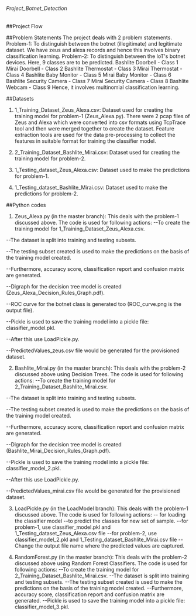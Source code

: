 ###### Project_Botnet_Detection

##Project Flow

##Problem Statements
The project deals with 2 problem statements. 
Problem-1: To distinguish between the botnet (illegitimate) and legitimate dataset. We have zeus and alexa records and hence this involves binary classification learning.
Problem-2: To distinguish between the IoT's botnet devices. Here, 9 classes are to be predicted.
Bashlite Doorbell - Class 1
Mirai Doorbell - Class 2
Bashlite Thermostat - Class 3
Mirai Thermostat - Class 4
Bashlite Baby Monitor - Class 5
Mirai Baby Monitor - Class 6
Bashlite Security Camera - Class 7
Mirai Security Camera - Class 8
Bashlite Webcam - Class 9 
Hence, it involves multinomial classification learning.

##Datasets
1) 1_Training_Dataset_Zeus_Alexa.csv: Dataset used for creating the training model for problem-1 (Zeus_Alexa.py). There were 2 pcap files of Zeus and Alexa which were converted into csv formats using TcpTrace tool and then were merged together to create the dataset. Feature extraction tools are used for the data pre-processing to collect the features in suitable format for training the classifier model.

2) 2_Training_Dataset_Bashlite_Mirai.csv: Dataset used for creating the training model for problem-2.

3) 1_Testing_dataset_Zeus_Alexa.csv: Dataset used to make the predictions for problem-1.

4) 1_Testing_dataset_Bashlite_Mirai.csv: Dataset used to make the predictions for problem-2.

##Python codes
1) Zeus_Alexa.py (in the master branch): This deals with the problem-1 discussed above. The code is used for following actions: 
--To create the training model for 1_Training_Dataset_Zeus_Alexa.csv. 

--The dataset is split into training and testing subsets. 

--The testing subset created is used to make the predictions on the basis of the training model created.

--Furthermore, accuracy score, classification report and confusion matrix are generated. 

--Digraph for the decision tree model is created (Zeus_Alexa_Decision_Rules_Graph.pdf).

--ROC curve for the botnet class is generated too (ROC_curve.png is the output file).

--Pickle is used to save the training model into a pickle file: classifier_model.pkl.

--After this use LoadPickle.py.

--PredictedValues_zeus.csv file would be generated for the provisioned dataset.

2) Bashlite_Mirai.py (in the master branch): This deals with the problem-2 discussed above using Decision Trees. The code is used for following actions: 
--To create the training model for 2_Training_Dataset_Bashlite_Mirai.csv. 

--The dataset is split into training and testing subsets. 

--The testing subset created is used to make the predictions on the basis of the training model created.

--Furthermore, accuracy score, classification report and confusion matrix are generated. 

--Digraph for the decision tree model is created (Bashlite_Mirai_Decision_Rules_Graph.pdf).

--Pickle is used to save the training model into a pickle file: classifier_model_2.pkl.

--After this use LoadPickle.py.

--PredictedValues_mirai.csv file would be generated for the provisioned dataset.


3) LoadPickle.py (in the LoadModel branch): This deals with the problem-1 discussed above. The code is used for following actions: 
-- for loading the classifier model
--to predict the classes for new set of sample.
--for problem-1, use classifier_model.pkl and 1_Testing_dataset_Zeus_Alexa.csv file
--for problem-2, use classifier_model_2.pkl and 1_Testing_dataset_Bashlite_Mirai.csv file
--Change the output file name where the predicted values are captured.

4) RandomForest.py (in the master branch): This deals with the problem-2 discussed above using Random Forest Classifiers. The code is used for following actions: 
--To create the training model for 2_Training_Dataset_Bashlite_Mirai.csv. 
--The dataset is split into training and testing subsets. 
--The testing subset created is used to make the predictions on the basis of the training model created.
--Furthermore, accuracy score, classification report and confusion matrix are generated. 
--Pickle is used to save the training model into a pickle file: classifier_model_3.pkl.


